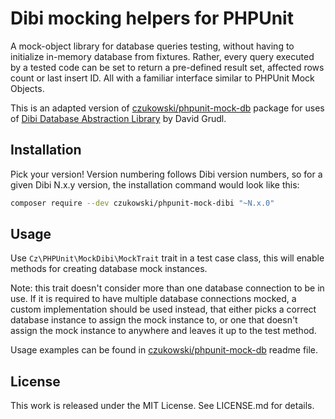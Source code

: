 Dibi mocking helpers for PHPUnit
================================

A mock-object library for database queries testing, without having to initialize in-memory
database from fixtures. Rather, every query executed by a tested code can be set to return
a pre-defined result set, affected rows count or last insert ID. All with a familiar interface
similar to PHPUnit Mock Objects.

This is an adapted version of [czukowski/phpunit-mock-db] package for uses of [Dibi Database
Abstraction Library][dibi] by David Grudl.

Installation
------------

Pick your version! Version numbering follows Dibi version numbers, so for a given Dibi N.x.y
version, the installation command would look like this:

```sh
composer require --dev czukowski/phpunit-mock-dibi "~N.x.0"
```

Usage
-----

Use `Cz\PHPUnit\MockDibi\MockTrait` trait in a test case class, this will enable methods for
creating database mock instances.

Note: this trait doesn't consider more than one database connection to be in use. If it is required
to have multiple database connections mocked, a custom implementation should be used instead, that
either picks a correct database instance to assign the mock instance to, or one that doesn't assign
the mock instance to anywhere and leaves it up to the test method.

Usage examples can be found in [czukowski/phpunit-mock-db] readme file.

License
-------

This work is released under the MIT License. See LICENSE.md for details.

 [czukowski/phpunit-mock-db]: https://packagist.org/packages/czukowski/phpunit-mock-db
 [dibi]: https://dibiphp.com/en/
